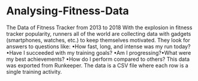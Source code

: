 # Analysing-Fitness-Data
The Data of Fitness Tracker from 2013 to 2018
With the explosion in fitness tracker popularity, runners all of the world are collecting data with gadgets (smartphones, watches, etc.) to keep themselves motivated. They look for answers to questions like:
•How fast, long, and intense was my run today?
•Have I succeeded with my training goals?
•Am I progressing?•What were my best achievements?
•How do I perform compared to others?
This data was exported from Runkeeper. 
The data is a CSV file where each row is a single training activity.
